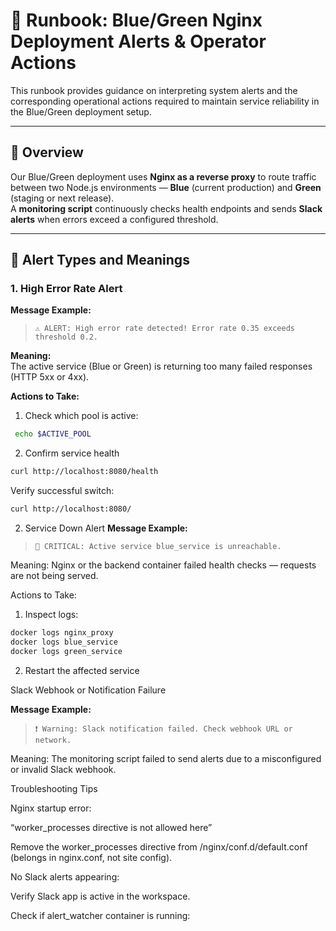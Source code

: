 # 🧭 Runbook: Blue/Green Nginx Deployment Alerts & Operator Actions

This runbook provides guidance on interpreting system alerts and the corresponding operational actions required to maintain service reliability in the Blue/Green deployment setup.

---

## 📘 Overview

Our Blue/Green deployment uses **Nginx as a reverse proxy** to route traffic between two Node.js environments — **Blue** (current production) and **Green** (staging or next release).  
A **monitoring script** continuously checks health endpoints and sends **Slack alerts** when errors exceed a configured threshold.

---

## 🚨 Alert Types and Meanings

### 1. **High Error Rate Alert**
**Message Example:**  
> `⚠️ ALERT: High error rate detected! Error rate 0.35 exceeds threshold 0.2.`

**Meaning:**  
The active service (Blue or Green) is returning too many failed responses (HTTP 5xx or 4xx).  

**Actions to Take:**
1. Check which pool is active:
```bash
 echo $ACTIVE_POOL
```

2. Confirm service health
 ```bash
 curl http://localhost:8080/health
```

Verify successful switch:
```bash
curl http://localhost:8080/
```

2. Service Down Alert
**Message Example:**  
> `🚨 CRITICAL: Active service blue_service is unreachable.`

Meaning:
Nginx or the backend container failed health checks — requests are not being served.

Actions to Take:

1. Inspect logs:
```bash
docker logs nginx_proxy
docker logs blue_service
docker logs green_service
```

2. Restart the affected service

Slack Webhook or Notification Failure

**Message Example:**  
> `❗ Warning: Slack notification failed. Check webhook URL or network.`

Meaning:
The monitoring script failed to send alerts due to a misconfigured or invalid Slack webhook.

Troubleshooting Tips

Nginx startup error:

“worker_processes directive is not allowed here”

Remove the worker_processes directive from /nginx/conf.d/default.conf (belongs in nginx.conf, not site config).

No Slack alerts appearing:

Verify Slack app is active in the workspace.

Check if alert_watcher container is running: